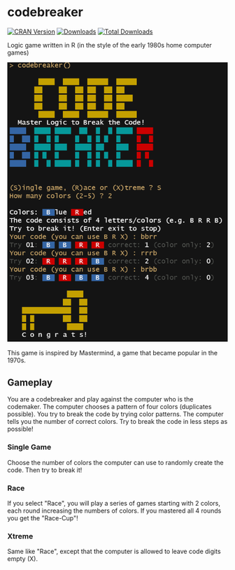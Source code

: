 # codebreaker

[![CRAN Version](http://www.r-pkg.org/badges/version/codebreaker)](https://cran.r-project.org/package=codebreaker)
[![Downloads](http://cranlogs.r-pkg.org/badges/codebreaker)](https://cran.r-project.org/package=codebreaker)
[![Total Downloads](http://cranlogs.r-pkg.org/badges/grand-total/codebreaker)](https://cran.r-project.org/package=codebreaker)

Logic game written in R (in the style of the early 1980s home computer games)


<img src="man/figures/codebreaker_screenshot.png" alt="scrennshot" width="600">

This game is inspired by Mastermind, a game that became popular in the 1970s.

## Gameplay

You are a codebreaker and play against the computer who is the codemaker. The computer chooses a pattern of four colors (duplicates possible). You try to break the code by trying color patterns. The computer tells you the number of correct colors. Try to break the code in less steps as possible!

### Single Game

Choose the number of colors the computer can use to randomly create the code.
Then try to break it!

### Race

If you select "Race", you will play a series of games starting with 2 colors,
each round increasing the numbers of colors. If you mastered all 4 rounds you 
get the "Race-Cup"!

### Xtreme

Same like "Race", except that the computer is allowed to leave code digits empty (X).

